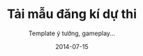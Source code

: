 ---
title: Tải mẫu đăng kí dự thi
subtitle: Template ý tưởng, gameplay...
layout: default
modal-id: 6
date: 2014-07-15
img: download.png
thumbnail: download_thumb.jpg
alt: image-alt
project-date: April 2014
client: Start Bootstrap
category: Web Development
description: <a style="font-size:150%;" href="https://drive.google.com/file/d/0B2VkPnbo6GlONDU4akdKajRrYTg/view">Tải về tại đây</a>

---